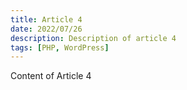 ```yaml
---
title: Article 4
date: 2022/07/26
description: Description of article 4
tags: [PHP, WordPress]
---
```


Content of Article 4
